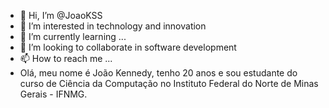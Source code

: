 - 👋 Hi, I’m @JoaoKSS
- 👀 I’m interested in technology and innovation
- 🌱 I’m currently learning ...
- 💞️ I’m looking to collaborate in software development
- 📫 How to reach me ...
- Olá, meu nome é João Kennedy, tenho 20 anos e sou estudante do curso de Ciência da Computação no Instituto Federal do Norte de Minas Gerais - IFNMG.



<!---
JoaoKSS/JoaoKSS is a ✨ special ✨ repository because its `README.md` (this file) appears on your GitHub profile.
You can click the Preview link to take a look at your changes.
--->
